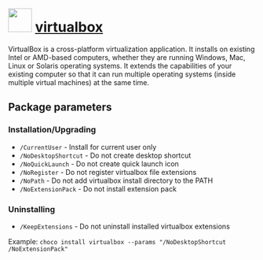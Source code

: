 ﻿# <img src="https://cdn.rawgit.com/chocolatey/chocolatey-coreteampackages/c9f08adeb0cc2dcda323211894358e69d3af323c/icons/virtualbox.png" width="48" height="48"/> [virtualbox](https://chocolatey.org/packages/virtualbox)

VirtualBox is a cross-platform virtualization application. It installs on existing Intel or AMD-based computers, whether they are running Windows, Mac, Linux or Solaris operating systems. It extends the capabilities of your existing computer so that it can run multiple operating systems (inside multiple virtual machines) at the same time.

## Package parameters

### Installation/Upgrading
- `/CurrentUser`       - Install for current user only
- `/NoDesktopShortcut` - Do not create desktop shortcut
- `/NoQuickLaunch`     - Do not create quick launch icon
- `/NoRegister`        - Do not register virtualbox file extensions
- `/NoPath`            - Do not add virtualbox install directory to the PATH
- `/NoExtensionPack`   - Do not install extension pack

### Uninstalling
- `/KeepExtensions`    - Do not uninstall installed virtualbox extensions

Example: `choco install virtualbox --params "/NoDesktopShortcut /NoExtensionPack"`
